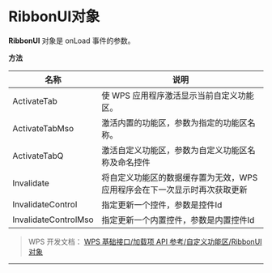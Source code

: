 # RibbonUI对象

**RibbonUI** 对象是 onLoad 事件的参数。

**方法**

| 名称                     | 说明                                                                       |
|--------------------------|----------------------------------------------------------------------------|
| ActivateTab          | 使 WPS 应用程序激活显示当前自定义功能区。                                  |
| ActivateTabMso       | 激活内置的功能区，参数为指定的功能区名称。                                 |
| ActivateTabQ         | 激活自定义功能区，参数为自定义功能区名称及命名控件                         |
| Invalidate         | 将自定义功能区的数据缓存置为无效，WPS 应用程序会在下一次显示时再次获取更新 |
| InvalidateControl  | 指定更新一个控件，参数是控件Id                                             |
| InvalidateControlMso | 指定更新一个内置控件，参数是内置控件Id                                     |

> WPS 开发文档： [WPS 基础接口/加载项 API 参考/自定义功能区/RibbonUI对象](https://qn.cache.wpscdn.cn/encs/doc/office_v19/topics/WPS%20%E5%9F%BA%E7%A1%80%E6%8E%A5%E5%8F%A3/%E5%8A%A0%E8%BD%BD%E9%A1%B9%20API%20%E5%8F%82%E8%80%83/%E8%87%AA%E5%AE%9A%E4%B9%89%E5%8A%9F%E8%83%BD%E5%8C%BA/RibbonUI%E5%AF%B9%E8%B1%A1.html)

------------------------------------------------------------------------
